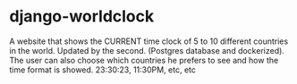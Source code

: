 # django-worldclock
A website that shows the CURRENT time clock of 5 to 10 different countries in the world. 
Updated by the second. (Postgres database and dockerized). 
The user can also choose which countries he prefers to see and how the time format is showed. 23:30:23, 11:30PM, etc, etc
